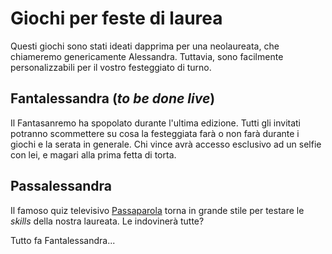 # Giochi per feste di laurea
 Questi giochi sono stati ideati dapprima per una neolaureata, che chiameremo genericamente Alessandra. Tuttavia, sono facilmente personalizzabili per il vostro festeggiato di turno.
 
## Fantalessandra (*to be done live*)
 Il Fantasanremo ha spopolato durante l'ultima edizione. Tutti gli invitati potranno scommettere su cosa la festeggiata farà o non farà durante i giochi e la serata in generale. Chi vince avrà accesso esclusivo ad un selfie con lei, e magari alla prima fetta di torta.
 
## Passalessandra
 Il famoso quiz televisivo [Passaparola](https://it.wikipedia.org/wiki/Passaparola_(programma_televisivo)) torna in grande stile per testare le *skills* della nostra laureata. Le indovinerà tutte?
 
 Tutto fa Fantalessandra...